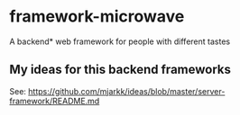 # framework-microwave
A backend* web framework for people with different tastes  

## My ideas for this backend frameworks
See: https://github.com/mjarkk/ideas/blob/master/server-framework/README.md
